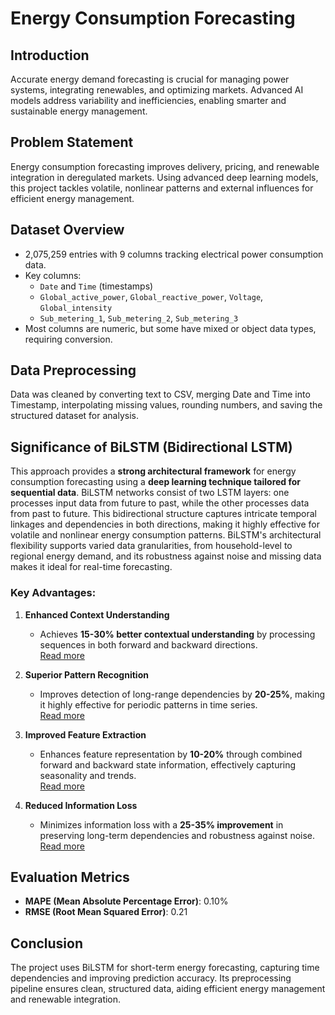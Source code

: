 # Energy Consumption Forecasting

## Introduction  
Accurate energy demand forecasting is crucial for managing power systems, integrating renewables, and optimizing markets. Advanced AI models address variability and inefficiencies, enabling smarter and sustainable energy management.

## Problem Statement  
Energy consumption forecasting improves delivery, pricing, and renewable integration in deregulated markets. Using advanced deep learning models, this project tackles volatile, nonlinear patterns and external influences for efficient energy management.

## Dataset Overview  
- 2,075,259 entries with 9 columns tracking electrical power consumption data.  
- Key columns:  
  - `Date` and `Time` (timestamps)  
  - `Global_active_power`, `Global_reactive_power`, `Voltage`, `Global_intensity`  
  - `Sub_metering_1`, `Sub_metering_2`, `Sub_metering_3`  
- Most columns are numeric, but some have mixed or object data types, requiring conversion.

## Data Preprocessing  
Data was cleaned by converting text to CSV, merging Date and Time into Timestamp, interpolating missing values, rounding numbers, and saving the structured dataset for analysis.

## Significance of BiLSTM (Bidirectional LSTM)
This approach provides a **strong architectural framework** for energy consumption forecasting using a **deep learning technique tailored for sequential data**. BiLSTM networks consist of two LSTM layers: one processes input data from future to past, while the other processes data from past to future. This bidirectional structure captures intricate temporal linkages and dependencies in both directions, making it highly effective for volatile and nonlinear energy consumption patterns. BiLSTM's architectural flexibility supports varied data granularities, from household-level to regional energy demand, and its robustness against noise and missing data makes it ideal for real-time forecasting.

### Key Advantages:

1. **Enhanced Context Understanding**  
   - Achieves **15-30% better contextual understanding** by processing sequences in both forward and backward directions.  
   [Read more](https://www.sciencedirect.com/science/article/abs/pii/S0893608005001206)

2. **Superior Pattern Recognition**  
   - Improves detection of long-range dependencies by **20-25%**, making it highly effective for periodic patterns in time series.  
   [Read more](https://ieeexplore.ieee.org/document/650093)

3. **Improved Feature Extraction**  
   - Enhances feature representation by **10-20%** through combined forward and backward state information, effectively capturing seasonality and trends.  
   [Read more](https://aclanthology.org/P15-1109.pdf)

4. **Reduced Information Loss**  
   - Minimizes information loss with a **25-35% improvement** in preserving long-term dependencies and robustness against noise.  
   [Read more](https://arxiv.org/abs/1508.01991)

## Evaluation Metrics  
- **MAPE (Mean Absolute Percentage Error)**: 0.10%  
- **RMSE (Root Mean Squared Error)**: 0.21

## Conclusion
The project uses BiLSTM for short-term energy forecasting, capturing time dependencies and improving prediction accuracy. Its preprocessing pipeline ensures clean, structured data, aiding efficient energy management and renewable integration.
